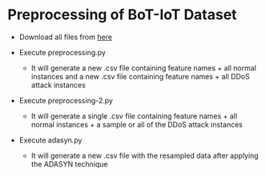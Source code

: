 # Preprocessing of BoT-IoT Dataset

- Download all files from [here](https://unsw-my.sharepoint.com/personal/z5131399_ad_unsw_edu_au/_layouts/15/onedrive.aspx?ga=1&id=%2Fpersonal%2Fz5131399%5Fad%5Funsw%5Fedu%5Fau%2FDocuments%2FBot%2DIoT%5FDataset%2FDataset%2FEntire%20Dataset)
- Execute preprocessing.py
    - It will generate a new .csv file containing feature names + all normal instances and a new .csv file containing feature names + all DDoS attack instances

- Execute preprocessing-2.py
    - It will generate a single .csv file containing feature names + all normal instances + a sample or all of the DDoS attack instances

- Execute adasyn.py
    - It will generate a new .csv file with the resampled data after applying the ADASYN technique
